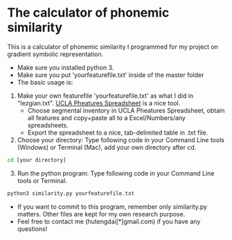 # The calculator of phonemic similarity 
This is a calculator of phonemic similarity I programmed for my project on gradient symbolic representation. 
- Make sure you installed python 3.
- Make sure you put 'yourfeaturefile.txt' inside of the master folder
- The basic usage is: 
1. Make your own featurefile 'yourfeaturefile.txt' as what I did in "lezgian.txt". [UCLA Pheatures Spreadsheet](https://linguistics.ucla.edu/people/hayes/120a/Pheatures/) is a nice tool. 
    - Choose segmental inventory in UCLA Pheatures Spreadsheet, obtain all features and copy+paste all to a Excel/Numbers/any spreadsheets. 
    - Export the spreadsheet to a nice, tab-delimited table in .txt file.
2. Choose your directory: Type following code in your Command Line tools (Windows) or Terminal (Mac), add your own directory after cd.
```bash
cd [your directory]
```

3. Run the python program: Type following code in your Command Line tools or Terminal. 
```bash
python3 similarity.py yourfeaturefile.txt
``` 

- If you want to commit to this program, remember only similarity.py matters. Other files are kept for my own research purpose.
- Feel free to contact me (hutengdai[*]gmail.com) if you have any questions!
